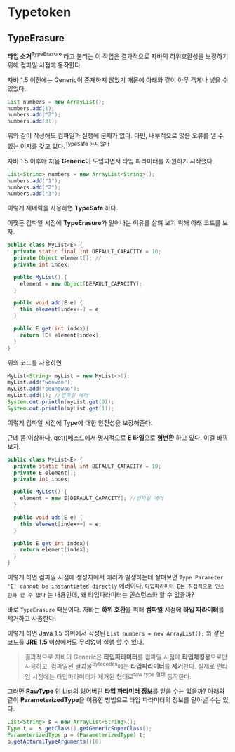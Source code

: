 # Typetoken

## TypeErasure
**타입 소거**<sup>TypeErasure</sup> 라고 불리는 이 작업은 결과적으로 자바의 하위호환성을 보장하기 위해 컴파일 시점에 동작한다.

자바 1.5 이전에는 Generic이 존재하지 않았기 때문에 아래와 같이 아무 객체나 넣을 수 있었다.
```java
List numbers = new ArrayList();
numbers.add(1);
numbers.add("2");
numbers.add(3l);
```
위와 같이 작성해도 컴파일과 실행에 문제가 없다. 다만, 내부적으로 많은 오류를 낼 수 있는 여지를 갖고 있다.<sup>TypeSafe 하지 않다</sup>

자바 1.5 이후에 처음 **Generic**이 도입되면서 타입 파라미터를 지원하기 시작했다.
```java
List<String> numbers = new ArrayList<String>();
numbers.add("1");
numbers.add("2");
numbers.add("3");
```
이렇게 제네릭을 사용하면 **TypeSafe** 하다.

어쨋든 컴파일 시점에 **TypeErasure**가 일어나는 이유를 살펴 보기 위해 아래 코드를 보자.
```java
public class MyList<E> {
  private static final int DEFAULT_CAPACITY = 10;
  private Object element[]; // 
  private int index;

  public MyList() {
    element = new Object[DEFAULT_CAPACITY];
  }

  public void add(E e) {
    this.element[index++] = e;
  }

  public E get(int index){
    return (E) element[index];
  }
}
```
위의 코드를 사용하면
```java
MyList<String> myList = new MyList<>();
myList.add("wonwoo");
myList.add("seungwoo");
myList.add(1); //컴파일 에러
System.out.println(myList.get(0));
System.out.println(myList.get(1));
```
이렇게 컴파일 시점에 Type에 대한 안전성을 보장해준다. 

근데 좀 이상하다. get()메소드에서 명시적으로 **E 타입**으로 **형변환** 하고 있다. 이걸 바꿔보자.
```java
public class MyList<E> {
  private static final int DEFAULT_CAPACITY = 10;
  private E element[];
  private int index;

  public MyList() {
    element = new E[DEFAULT_CAPACITY]; //컴파일 에러
  }

  public void add(E e) {
    this.element[index++] = e;
  }

  public E get(int index){
    return element[index];
  }
}
```
이렇게 하면 컴파일 시점에 생성자에서 에러가 발생하는데 살펴보면 `Type Parameter 'E' cannot be instantiated directly` 에러이다. `타입파라미터 E는 직접적으로 인스턴화 할 수 없다` 는 내용인데, 왜 타입파라미터는 인스턴스화 할 수 없을까? 

바로 `TypeErasure` 때문이다. 자바는 **하위 호환**을 위해 **컴파일** 시점에 **타입 파라미터**를 제거하고 사용한다. 

이렇게 하면 Java 1.5 하위에서 작성된 `List numbers = new ArrayList();` 와 같은 코드를 **JRE 1.5** 이상에서도 무리없이 실행 할 수 있다. 

> 결과적으로 자바의 Generic은 **타입파라미터**를 컴파일 시점에 **타입체킹용**으로만 사용하고, 컴파일된 결과물<sup>bytecodes</sup>에는 **타입파라미터**를 **제거**한다. 실제로 런타임 시점에는 타입파라미터가 제거된 형태로<sup>raw type 형태</sup> 동작한다. 


그러면 **RawType** 인 List의 잃어버린 **타입 파라미터 정보**를 얻을 수는 없을까? 아래와 같이 **ParameterizedType**을 이용한 방법으로 타입 파라미터의 정보를 알아낼 수는 있다.
```java
List<String> s = new ArrayList<String>();
Type t =  s.getClass().getGenericSuperClass();
ParameterizedType p = (ParameterizedType) t;
p.getActuralTypeArguments()[0]
```



